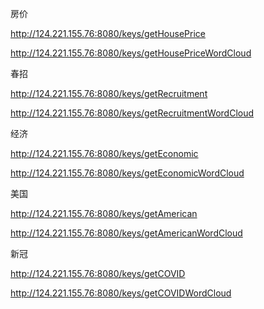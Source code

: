房价

http://124.221.155.76:8080/keys/getHousePrice

http://124.221.155.76:8080/keys/getHousePriceWordCloud

春招

http://124.221.155.76:8080/keys/getRecruitment

http://124.221.155.76:8080/keys/getRecruitmentWordCloud

经济

http://124.221.155.76:8080/keys/getEconomic

http://124.221.155.76:8080/keys/getEconomicWordCloud

美国

http://124.221.155.76:8080/keys/getAmerican

http://124.221.155.76:8080/keys/getAmericanWordCloud

新冠

http://124.221.155.76:8080/keys/getCOVID

http://124.221.155.76:8080/keys/getCOVIDWordCloud




